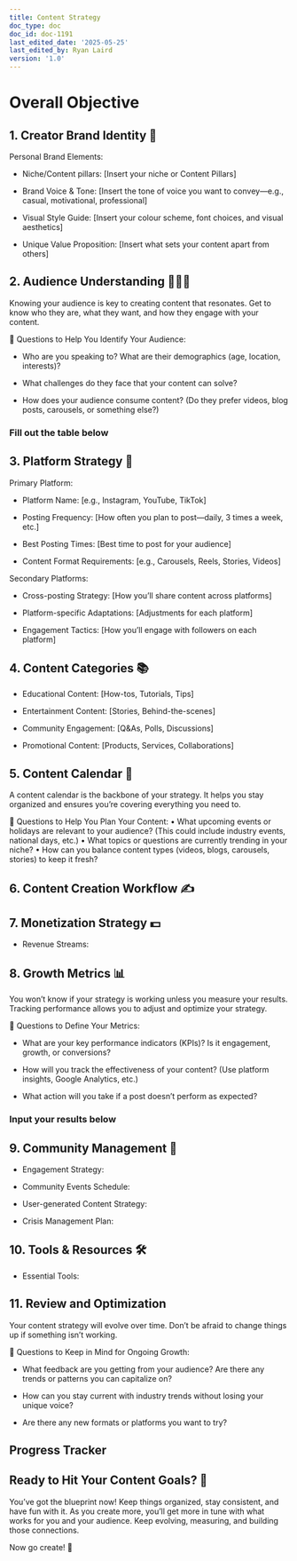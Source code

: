 ```yaml
---
title: Content Strategy
doc_type: doc
doc_id: doc-1191
last_edited_date: '2025-05-25'
last_edited_by: Ryan Laird
version: '1.0'
---
```


<!-- Unsupported block type: column_list -->

# Overall Objective

<!-- Unsupported block type: callout -->

<!-- Unsupported block type: divider -->

## 1. Creator Brand Identity 🌟

Personal Brand Elements:

- Niche/Content pillars: [Insert your niche or Content Pillars]

<!-- Unsupported block type: synced_block -->

- Brand Voice & Tone: [Insert the tone of voice you want to convey—e.g., casual, motivational, professional]

- Visual Style Guide: [Insert your colour scheme, font choices, and visual aesthetics]

- Unique Value Proposition: [Insert what sets your content apart from others]

<!-- Unsupported block type: divider -->

## 2. Audience Understanding 🧑‍🤝‍🧑

Knowing your audience is key to creating content that resonates. Get to know who they are, what they want, and how they engage with your content.

📝 Questions to Help You Identify Your Audience:

- Who are you speaking to? What are their demographics (age, location, interests)?

- What challenges do they face that your content can solve?

- How does your audience consume content? (Do they prefer videos, blog posts, carousels, or something else?)

<!-- Unsupported block type: callout -->

### Fill out the table below 

<!-- Unsupported block type: table -->

<!-- Unsupported block type: divider -->

## 3. Platform Strategy 📱

Primary Platform:

- Platform Name: [e.g., Instagram, YouTube, TikTok]

- Posting Frequency: [How often you plan to post—daily, 3 times a week, etc.]

<!-- Unsupported block type: synced_block -->

- Best Posting Times: [Best time to post for your audience]

- Content Format Requirements: [e.g., Carousels, Reels, Stories, Videos]

Secondary Platforms:

- Cross-posting Strategy: [How you’ll share content across platforms]

- Platform-specific Adaptations: [Adjustments for each platform]

- Engagement Tactics: [How you’ll engage with followers on each platform]

<!-- Unsupported block type: synced_block -->

<!-- Unsupported block type: divider -->

## 4. Content Categories 📚

- Educational Content: [How-tos, Tutorials, Tips]

- Entertainment Content: [Stories, Behind-the-scenes]

- Community Engagement: [Q&As, Polls, Discussions]

- Promotional Content: [Products, Services, Collaborations]

<!-- Unsupported block type: divider -->

## 5. Content Calendar 📅

A content calendar is the backbone of your strategy. It helps you stay organized and ensures you’re covering everything you need to.

📝 Questions to Help You Plan Your Content:
• What upcoming events or holidays are relevant to your audience? (This could include industry events, national days, etc.)
• What topics or questions are currently trending in your niche?
• How can you balance content types (videos, blogs, carousels, stories) to keep it fresh?

<!-- Unsupported block type: callout -->

<!-- Unsupported block type: child_page -->

<!-- Unsupported block type: divider -->

## 6. Content Creation Workflow ✍️

<!-- Unsupported block type: to_do -->

<!-- Unsupported block type: to_do -->

<!-- Unsupported block type: to_do -->

<!-- Unsupported block type: to_do -->

<!-- Unsupported block type: to_do -->

<!-- Unsupported block type: to_do -->

<!-- Unsupported block type: to_do -->

<!-- Unsupported block type: divider -->

## 7. Monetization Strategy 💵

- Revenue Streams:

<!-- Unsupported block type: divider -->

## 8. Growth Metrics 📊

You won’t know if your strategy is working unless you measure your results. Tracking performance allows you to adjust and optimize your strategy.

📝 Questions to Define Your Metrics:

- What are your key performance indicators (KPIs)? Is it engagement, growth, or conversions?

- How will you track the effectiveness of your content? (Use platform insights, Google Analytics, etc.)

- What action will you take if a post doesn’t perform as expected?

<!-- Unsupported block type: callout -->

### Input your results below 

<!-- Unsupported block type: callout -->

<!-- Unsupported block type: table -->

<!-- Unsupported block type: divider -->

## 9. Community Management 🤝

- Engagement Strategy:

<!-- Unsupported block type: synced_block -->

- Community Events Schedule:

- User-generated Content Strategy:

- Crisis Management Plan:

<!-- Unsupported block type: divider -->

## 10. Tools & Resources 🛠️

- Essential Tools:

<!-- Unsupported block type: divider -->

## 11. Review and Optimization

Your content strategy will evolve over time. Don’t be afraid to change things up if something isn’t working.

📝 Questions to Keep in Mind for Ongoing Growth:

- What feedback are you getting from your audience? Are there any trends or patterns you can capitalize on?

- How can you stay current with industry trends without losing your unique voice?

- Are there any new formats or platforms you want to try?

<!-- Unsupported block type: callout -->

<!-- Unsupported block type: divider -->

<!-- Unsupported block type: callout -->

<!-- Unsupported block type: divider -->

## Progress Tracker

<!-- Unsupported block type: to_do -->

<!-- Unsupported block type: to_do -->

<!-- Unsupported block type: to_do -->

<!-- Unsupported block type: to_do -->

<!-- Unsupported block type: to_do -->

<!-- Unsupported block type: to_do -->

<!-- Unsupported block type: to_do -->

<!-- Unsupported block type: to_do -->

<!-- Unsupported block type: divider -->

## Ready to Hit Your Content Goals? 🚀

You’ve got the blueprint now! Keep things organized, stay consistent, and have fun with it. As you create more, you’ll get more in tune with what works for you and your audience. Keep evolving, measuring, and building those connections.

Now go create! 🌟
